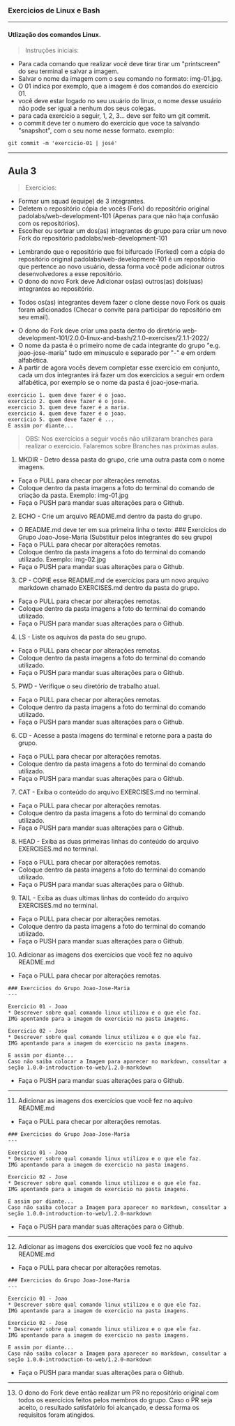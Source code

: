 ### Exercicios de Linux e Bash  
---  
#### Utlização dos comandos Linux. 
> Instruções iniciais:
* Para cada comando que realizar você deve tirar tirar um "printscreen" do seu terminal e salvar a imagem.  
* Salvar o nome da imagem com o seu comando no formato: img-01.jpg.  
* O 01 indica por exemplo, que a imagem é dos comandos do exercício 01. 
* você deve estar logado no seu usuário do linux, o nome desse usuário não pode ser igual a nenhum dos seus colegas.  
* para cada exercicio a seguir, 1, 2, 3... deve ser feito um git commit.  
* o commit deve ter o numero do exercicio que voce ta salvando "snapshot", com o seu nome nesse formato. exemplo:
```
git commit -m 'exercicio-01 | josé'
```
---
## Aula 3
> Exercicíos:
- Formar um squad (equipe) de 3 integrantes.
- Deletem o repositório cópia de vocês (Fork) do repositório original padolabs/web-development-101 (Apenas para que não haja confusão com os repositórios).
- Escolher ou sortear um dos(as) integrantes do grupo para criar um novo Fork do repositório padolabs/web-development-101
* Lembrando que o repositório que foi bifurcado (Forked) com a cópia do repositório original padolabs/web-development-101 é um repositório que pertence ao novo usuário, dessa forma você pode adicionar outros desenvolvedores a esse repositório.  
* O dono do novo Fork deve Adicionar os(as) outros(as) dois(uas) integrantes ao repositório.
- Todos os(as) integrantes devem fazer o clone desse novo Fork os quais foram adicionados (Checar o convite para participar do repositório em seu email).  
* O dono do Fork deve criar uma pasta dentro do diretório web-development-101/2.0.0-linux-and-bash/2.1.0-exercises/2.1.1-2022/
* O nome da pasta é o primeiro nome de cada integrante do grupo "e.g. joao-jose-maria" tudo em minusculo e separado por "-" e em ordem alfabética.
* A partir de agora vocês devem completar esse exercício em conjunto, cada um dos integrantes irá fazer um dos exercicios a seguir em ordem alfabética, por exemplo se o nome da pasta é joao-jose-maria.
```
exercicio 1. quem deve fazer é o joao.
exercicio 2. quem deve fazer é o jose.
exercicio 3. quem deve fazer é a maria.
exercicio 4. quem deve fazer é o joao.
exercicio 5. quem deve fazer é ...
E assim por diante...
```
> OBS: Nos exercícios a seguir vocês não utilizaram branches para realizar o exercicio. Falaremos sobre Branches nas próximas aulas.
1. MKDIR - Detro dessa pasta do grupo, crie uma outra pasta com o nome imagens.
* Faça o PULL para checar por alterações remotas.
* Coloque dentro da pasta imagens a foto do terminal do comando de criação da pasta. Exemplo: img-01.jpg
* Faça o PUSH para mandar suas alterações para o Github.
2. ECHO - Crie um arquivo README.md dentro da pasta do grupo.
* O README.md deve ter em sua primeira linha o texto: ### Exercicios do Grupo Joao-Jose-Maria (Substituir pelos integrantes do seu grupo)
* Faça o PULL para checar por alterações remotas.
* Coloque dentro da pasta imagens a foto do terminal do comando utilizado. Exemplo: img-02.jpg 
* Faça o PUSH para mandar suas alterações para o Github.
3. CP - COPIE esse README.md de exercícios para um novo arquivo markdown chamado EXERCISES.md dentro da pasta do grupo.
* Faça o PULL para checar por alterações remotas.
* Coloque dentro da pasta imagens a foto do terminal do comando utilizado. 
* Faça o PUSH para mandar suas alterações para o Github.
4. LS - Liste os aquivos da pasta do seu grupo.
* Faça o PULL para checar por alterações remotas.
* Coloque dentro da pasta imagens a foto do terminal do comando utilizado. 
* Faça o PUSH para mandar suas alterações para o Github.
5. PWD - Verifique o seu diretório de trabalho atual.
* Faça o PULL para checar por alterações remotas.
* Coloque dentro da pasta imagens a foto do terminal do comando utilizado. 
* Faça o PUSH para mandar suas alterações para o Github.
6. CD - Acesse a pasta imagens do terminal e retorne para a pasta do grupo.
* Faça o PULL para checar por alterações remotas.
* Coloque dentro da pasta imagens a foto do terminal do comando utilizado. 
* Faça o PUSH para mandar suas alterações para o Github.
7. CAT - Exiba o conteúdo do arquivo EXERCISES.md no terminal.
* Faça o PULL para checar por alterações remotas.
* Coloque dentro da pasta imagens a foto do terminal do comando utilizado. 
* Faça o PUSH para mandar suas alterações para o Github.
8. HEAD - Exiba as duas primeiras linhas do conteúdo do arquivo EXERCISES.md no terminal.
* Faça o PULL para checar por alterações remotas.
* Coloque dentro da pasta imagens a foto do terminal do comando utilizado. 
* Faça o PUSH para mandar suas alterações para o Github.
9. TAIL - Exiba as duas ultimas linhas do conteúdo do arquivo EXERCISES.md no terminal.
* Faça o PULL para checar por alterações remotas.
* Coloque dentro da pasta imagens a foto do terminal do comando utilizado. 
* Faça o PUSH para mandar suas alterações para o Github.
10. Adicionar as imagens dos exercícios que você fez no aquivo README.md
* Faça o PULL para checar por alterações remotas.
```
### Exercicios do Grupo Joao-Jose-Maria 
---  

Exercicio 01 - Joao
* Descrever sobre qual comando linux utilizou e o que ele faz.
IMG apontando para a imagem do exercicio na pasta imagens.

Exercicio 02 - Jose
* Descrever sobre qual comando linux utilizou e o que ele faz.
IMG apontando para a imagem do exercicio na pasta imagens.

E assim por diante...
Caso não saiba colocar a Imagem para aparecer no markdown, consultar a seção 1.0.0-introduction-to-web/1.2.0-markdown
```
* Faça o PUSH para mandar suas alterações para o Github.
---
11. Adicionar as imagens dos exercícios que você fez no aquivo README.md
* Faça o PULL para checar por alterações remotas.
```
### Exercicios do Grupo Joao-Jose-Maria 
---  

Exercicio 01 - Joao
* Descrever sobre qual comando linux utilizou e o que ele faz.
IMG apontando para a imagem do exercicio na pasta imagens.

Exercicio 02 - Jose
* Descrever sobre qual comando linux utilizou e o que ele faz.
IMG apontando para a imagem do exercicio na pasta imagens.

E assim por diante...
Caso não saiba colocar a Imagem para aparecer no markdown, consultar a seção 1.0.0-introduction-to-web/1.2.0-markdown
```
* Faça o PUSH para mandar suas alterações para o Github.
---
12. Adicionar as imagens dos exercícios que você fez no aquivo README.md
* Faça o PULL para checar por alterações remotas.
```
### Exercicios do Grupo Joao-Jose-Maria 
---  

Exercicio 01 - Joao
* Descrever sobre qual comando linux utilizou e o que ele faz.
IMG apontando para a imagem do exercicio na pasta imagens.

Exercicio 02 - Jose
* Descrever sobre qual comando linux utilizou e o que ele faz.
IMG apontando para a imagem do exercicio na pasta imagens.

E assim por diante...
Caso não saiba colocar a Imagem para aparecer no markdown, consultar a seção 1.0.0-introduction-to-web/1.2.0-markdown
```
* Faça o PUSH para mandar suas alterações para o Github.
---
13. O dono do Fork deve então realizar um PR no repositório original com todos os exercícios feitos pelos membros do grupo. Caso o PR seja aceito, o resultado satisfatório foi alcançado, e dessa forma os requisitos foram atingidos.
